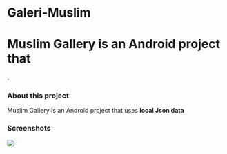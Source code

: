 # Galeri-Muslim
<h1>Muslim Gallery is an Android project that </h1>.

<h3>About this project</h3>
<p>Muslim Gallery is an Android project that uses <b>local Json data</b></p>

<h3>Screenshots</h3>
<img src="https://drive.google.com/file/d/11MeVMyM9WXJ3Q2vko6UVK5NTu83hgL13/view?usp=sharing"/>
